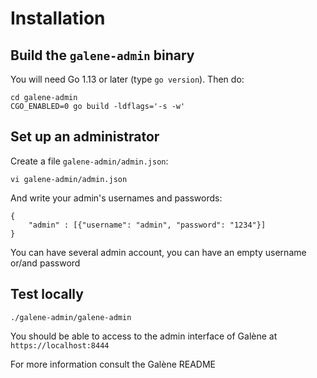 # Installation

## Build the `galene-admin` binary

You will need Go 1.13 or later (type `go version`).  Then do:

	cd galene-admin
	CGO_ENABLED=0 go build -ldflags='-s -w'

## Set up an administrator

Create a file `galene-admin/admin.json`:

	vi galene-admin/admin.json

And write your admin's usernames and passwords:

	{
		"admin" : [{"username": "admin", "password": "1234"}]
	}

You can have several admin account, you can have an empty username or/and password

## Test locally

	./galene-admin/galene-admin

You should be able to access to the admin interface of Galène at `https://localhost:8444`

For more information consult the Galène README
